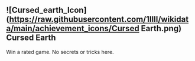 ## ![Cursed_earth_Icon](https://raw.githubusercontent.com/1IlIl/wikidata/main/achievement_icons/Cursed Earth.png) Cursed Earth





Win a rated game. No secrets or tricks here.

